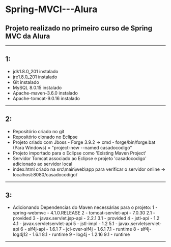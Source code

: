 # Spring-MVCI---Alura
## Projeto realizado no primeiro curso de Spring MVC da Alura
*****
## 1:
  - jdk1.8.0_201 instalado
  - jre1.8.0_201 instalado
  - Git instalado
  - MySQL 8.0.15 instalado
  - Apache-maven-3.6.0 instalado
  - Apache-tomcat-9.0.16 instalado
*****
## 2:  
  - Repositório criado no git
  - Repositório clonado no Eclipse
  - Projeto criado com Jboss - Forge 3.9.2
        -> cmd - forge/bin/forge.bat (Para Windows) = "project-new --named casadocodigo"
  - Projeto importado para o Eclipse como 'Existing Maven Project'
  - Servidor Tomcat associado ao Eclipse e projeto 'casadocodigo' adicionado ao servidor local
  - index.html criado na src\main\web\app para verificar o servidor online
        -> localhost:8080/casadocodigo/
*****
## 3:
  - Adicionando Dependencias do Maven necessárias para o projeto:
        1 - spring-webmvc - 4.1.0.RELEASE
        2 - tomcat-servlet-api - 7.0.30
              2.1 - <scope>provided</scope>
        3 - javax.servlet.jsp-api - 2.2.1
              3.1 - <scope>provided</scope>
        4 - jstl-api - 1.2
              4.1 - <exclusions>
                   	<exclusion><groupId>javax.servlet</groupId><artifactId>servlet-api</artifactId></exclusion>
                   </exclusions>
        5 - jstl-impl - 1.2
              5.1 - <exclusions>
			<exclusion><groupId>javax.servlet</groupId><artifactId>servlet-api</artifactId></exclusion>
		   </exclusions>
        6 - slf4j-api - 1.6.1
        7 - jcl-over-slf4j - 1.6.1
              7.1 - <scope>runtime</scope>
        8 - slf4j-log4j12 - 1.6.1
              8.1 - <scope>runtime</scope>
        9 - log4j - 1.2.16
              9.1 - <scope>runtime</scope>
*****              

